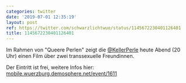 ```yaml
---
categories: twitter
date: '2019-07-01 12:35:19'
layout: post
ref: https://twitter.com/schwarzlichtwue/status/1145672230401126401
title: 1145672230401126401
---
```

Im Rahmen von "Queere Perlen" zeigt die [@KellerPerle](https://twitter.com/KellerPerle) heute Abend (20 Uhr) einen Film über zwei transsexuelle Freundinnen.



Der Eintritt ist frei, weitere Infos hier: [mobile.wuerzburg.demosphere.net/event/1611](https://mobile.wuerzburg.demosphere.net/event/1611) 